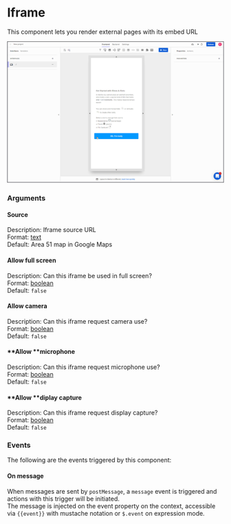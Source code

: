 # Iframe

This component lets you render external pages with its embed URL

![](../../../.gitbook/assets/iframe.gif)

### Arguments

#### **Source**

Description: Iframe source URL\
Format: [text](https://docs.abstra.app/docs/front-end/arguments/argument-types#text)\
Default: Area 51 map in Google Maps 

#### **Allow full screen**

Description: Can this iframe be used in full screen?\
Format: [boolean](https://docs.abstra.app/docs/front-end/arguments/argument-types#boolean)\
Default: `false`

#### **Allow camera**

Description: Can this iframe request camera use?\
Format: [boolean](https://docs.abstra.app/docs/front-end/arguments/argument-types#boolean)\
Default: `false`

#### **Allow **microphone

Description: Can this iframe request microphone use?\
Format: [boolean](https://docs.abstra.app/docs/front-end/arguments/argument-types#boolean)\
Default: `false`

#### **Allow **diplay capture

Description: Can this iframe request display capture?\
Format: [boolean](https://docs.abstra.app/docs/front-end/arguments/argument-types#boolean)\
Default: `false`

### Events

The following are the events triggered by this component:

#### On **message**

When messages are sent by `postMessage`, a `message` event is triggered and actions with this trigger will be initiated. \
The message is injected on the event property on the context, accessible via `{{event}}` with mustache notation or `$.event` on expression mode.
